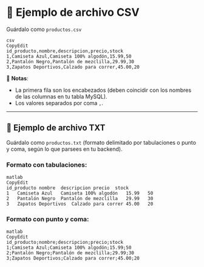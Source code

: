 # 📄 Ejemplo de archivo CSV

Guárdalo como `productos.csv`

```
csv
CopyEdit
id_producto,nombre,descripcion,precio,stock
1,Camiseta Azul,Camiseta 100% algodón,15.99,50
2,Pantalón Negro,Pantalón de mezclilla,29.99,30
3,Zapatos Deportivos,Calzado para correr,45.00,20

```

🔹 **Notas**:

- La primera fila son los encabezados (deben coincidir con los nombres de las columnas en tu tabla MySQL).
- Los valores separados por coma `,`.

---

## 📄 Ejemplo de archivo TXT

Guárdalo como `productos.txt` (formato delimitado por tabulaciones o punto y coma, según lo que parsees en tu backend).

### Formato con tabulaciones:

```
matlab
CopyEdit
id_producto	nombre	descripcion	precio	stock
1	Camiseta Azul	Camiseta 100% algodón	15.99	50
2	Pantalón Negro	Pantalón de mezclilla	29.99	30
3	Zapatos Deportivos	Calzado para correr	45.00	20

```

### Formato con punto y coma:

```
matlab
CopyEdit
id_producto;nombre;descripcion;precio;stock
1;Camiseta Azul;Camiseta 100% algodón;15.99;50
2;Pantalón Negro;Pantalón de mezclilla;29.99;30
3;Zapatos Deportivos;Calzado para correr;45.00;20

```